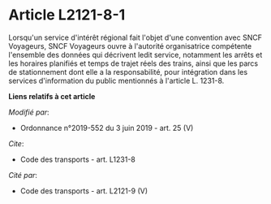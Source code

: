 # Article L2121-8-1

Lorsqu'un service d'intérêt régional fait l'objet d'une convention avec SNCF Voyageurs, SNCF Voyageurs ouvre à l'autorité
organisatrice compétente l'ensemble des données qui décrivent ledit service, notamment les arrêts et les horaires planifiés
et temps de trajet réels des trains, ainsi que les parcs de stationnement dont elle a la responsabilité, pour intégration
dans les services d'information du public mentionnés à l'article L. 1231-8.

**Liens relatifs à cet article**

_Modifié par_:

  - Ordonnance n°2019-552 du 3 juin 2019 - art. 25 (V)

_Cite_:

  - Code des transports - art. L1231-8

_Cité par_:

  - Code des transports - art. L2121-9 (V)
